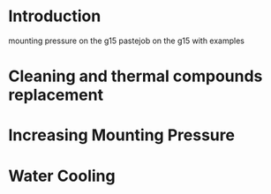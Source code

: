 
# Introduction
mounting pressure on the g15
pastejob on the g15 with examples
# Cleaning and thermal compounds replacement

# Increasing Mounting Pressure
# Water Cooling 
